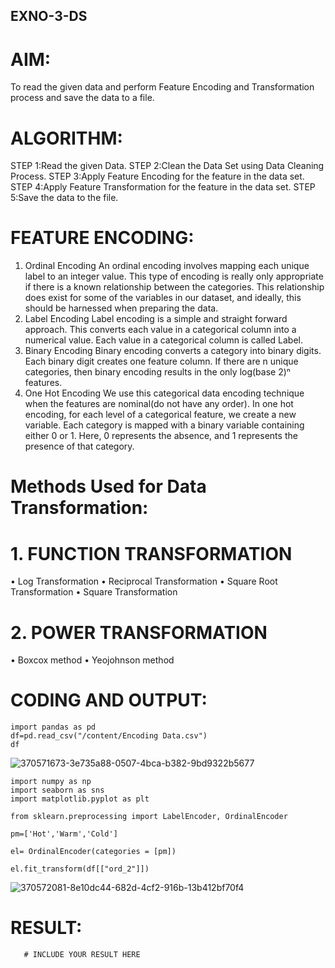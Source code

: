 ## EXNO-3-DS

# AIM:
To read the given data and perform Feature Encoding and Transformation process and save the data to a file.

# ALGORITHM:
STEP 1:Read the given Data.
STEP 2:Clean the Data Set using Data Cleaning Process.
STEP 3:Apply Feature Encoding for the feature in the data set.
STEP 4:Apply Feature Transformation for the feature in the data set.
STEP 5:Save the data to the file.

# FEATURE ENCODING:
1. Ordinal Encoding
An ordinal encoding involves mapping each unique label to an integer value. This type of encoding is really only appropriate if there is a known relationship between the categories. This relationship does exist for some of the variables in our dataset, and ideally, this should be harnessed when preparing the data.
2. Label Encoding
Label encoding is a simple and straight forward approach. This converts each value in a categorical column into a numerical value. Each value in a categorical column is called Label.
3. Binary Encoding
Binary encoding converts a category into binary digits. Each binary digit creates one feature column. If there are n unique categories, then binary encoding results in the only log(base 2)ⁿ features.
4. One Hot Encoding
We use this categorical data encoding technique when the features are nominal(do not have any order). In one hot encoding, for each level of a categorical feature, we create a new variable. Each category is mapped with a binary variable containing either 0 or 1. Here, 0 represents the absence, and 1 represents the presence of that category.

# Methods Used for Data Transformation:
  # 1. FUNCTION TRANSFORMATION
• Log Transformation
• Reciprocal Transformation
• Square Root Transformation
• Square Transformation
  # 2. POWER TRANSFORMATION
• Boxcox method
• Yeojohnson method

# CODING AND OUTPUT:
```
import pandas as pd
df=pd.read_csv("/content/Encoding Data.csv")
df
```
![370571673-3e735a88-0507-4bca-b382-9bd9322b5677](https://github.com/user-attachments/assets/ae45c339-e959-4e5a-8ef6-20a13228aa30)
```
import numpy as np
import seaborn as sns
import matplotlib.pyplot as plt
```
```
from sklearn.preprocessing import LabelEncoder, OrdinalEncoder
```
```
pm=['Hot','Warm','Cold']
```
```
el= OrdinalEncoder(categories = [pm])
```
```
el.fit_transform(df[["ord_2"]])
```
![370572081-8e10dc44-682d-4cf2-916b-13b412bf70f4](https://github.com/user-attachments/assets/3b3b43be-773e-4248-8ea2-50ca88fae3ef)

# RESULT:
       # INCLUDE YOUR RESULT HERE

       
